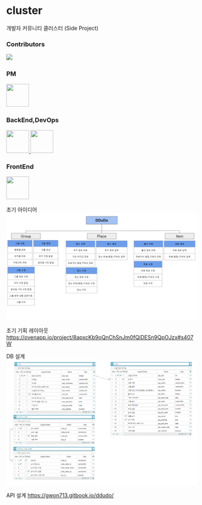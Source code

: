 # cluster
개발자 커뮤니티 클러스터 (Side Project)

### Contributors
<a href="https://github.com/gwon713/Cluster-SideProj/graphs/contributors">
  <img src="https://contrib.rocks/image?repo=gwon713/Cluster-SideProj" />
</a>

### PM  
<a href="https://github.com/gwon713">
  <img src = "https://avatars.githubusercontent.com/u/62048410?v=4" width="60" height="60">
</a>

### BackEnd,DevOps 
<a href="https://github.com/gwon713">
  <img src = "https://avatars.githubusercontent.com/u/62048410?v=4" width="60" height="60">
</a>
<a href="https://github.com/park0219">
  <img src = "https://avatars.githubusercontent.com/u/25684922?v=4" width="60" height="60">
</a>

### FrontEnd 
<a href="https://github.com/yungukbae">
  <img src = "https://avatars.githubusercontent.com/u/45458274?v=4" width="60" height="60">
</a>

초기 아이디어
![ddudo_idea_image](./readme_resource/DDuDo_idea.PNG)

초기 기획 레이아웃
https://ovenapp.io/project/8apxcKb9oQnChSnJm0fQiDESn9QpOJzx#s407W

DB 설계
![ddudo_db_image](./readme_resource/DDuDo_db.png)

API 설계 
https://gwon713.gitbook.io/ddudo/
